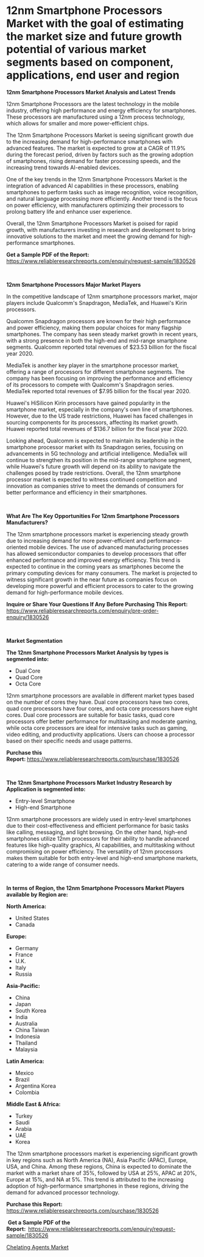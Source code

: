 <p><h1>12nm Smartphone Processors Market with the goal of estimating the market size and future growth potential of various market segments based on component, applications, end user and region</h1></p><p><strong>12nm Smartphone Processors Market Analysis and Latest Trends</strong></p>
<p><p>12nm Smartphone Processors are the latest technology in the mobile industry, offering high performance and energy efficiency for smartphones. These processors are manufactured using a 12nm process technology, which allows for smaller and more power-efficient chips.</p><p>The 12nm Smartphone Processors Market is seeing significant growth due to the increasing demand for high-performance smartphones with advanced features. The market is expected to grow at a CAGR of 11.9% during the forecast period, driven by factors such as the growing adoption of smartphones, rising demand for faster processing speeds, and the increasing trend towards AI-enabled devices.</p><p>One of the key trends in the 12nm Smartphone Processors Market is the integration of advanced AI capabilities in these processors, enabling smartphones to perform tasks such as image recognition, voice recognition, and natural language processing more efficiently. Another trend is the focus on power efficiency, with manufacturers optimizing their processors to prolong battery life and enhance user experience.</p><p>Overall, the 12nm Smartphone Processors Market is poised for rapid growth, with manufacturers investing in research and development to bring innovative solutions to the market and meet the growing demand for high-performance smartphones.</p></p>
<p><strong>Get a Sample PDF of the Report:&nbsp;</strong> <a href="https://www.reliableresearchreports.com/enquiry/request-sample/1830526">https://www.reliableresearchreports.com/enquiry/request-sample/1830526</a></p>
<p>&nbsp;</p>
<p><strong>12nm Smartphone Processors Major Market Players</strong></p>
<p><p>In the competitive landscape of 12nm smartphone processors market, major players include Qualcomm's Snapdragon, MediaTek, and Huawei's Kirin processors. </p><p>Qualcomm Snapdragon processors are known for their high performance and power efficiency, making them popular choices for many flagship smartphones. The company has seen steady market growth in recent years, with a strong presence in both the high-end and mid-range smartphone segments. Qualcomm reported total revenues of $23.53 billion for the fiscal year 2020.</p><p>MediaTek is another key player in the smartphone processor market, offering a range of processors for different smartphone segments. The company has been focusing on improving the performance and efficiency of its processors to compete with Qualcomm's Snapdragon series. MediaTek reported total revenues of $7.95 billion for the fiscal year 2020.</p><p>Huawei's HiSilicon Kirin processors have gained popularity in the smartphone market, especially in the company's own line of smartphones. However, due to the US trade restrictions, Huawei has faced challenges in sourcing components for its processors, affecting its market growth. Huawei reported total revenues of $136.7 billion for the fiscal year 2020.</p><p>Looking ahead, Qualcomm is expected to maintain its leadership in the smartphone processor market with its Snapdragon series, focusing on advancements in 5G technology and artificial intelligence. MediaTek will continue to strengthen its position in the mid-range smartphone segment, while Huawei's future growth will depend on its ability to navigate the challenges posed by trade restrictions. Overall, the 12nm smartphone processor market is expected to witness continued competition and innovation as companies strive to meet the demands of consumers for better performance and efficiency in their smartphones.</p></p>
<p>&nbsp;</p>
<p><strong>What Are The Key Opportunities For 12nm Smartphone Processors Manufacturers?</strong></p>
<p><p>The 12nm smartphone processors market is experiencing steady growth due to increasing demand for more power-efficient and performance-oriented mobile devices. The use of advanced manufacturing processes has allowed semiconductor companies to develop processors that offer enhanced performance and improved energy efficiency. This trend is expected to continue in the coming years as smartphones become the primary computing devices for many consumers. The market is projected to witness significant growth in the near future as companies focus on developing more powerful and efficient processors to cater to the growing demand for high-performance mobile devices.</p></p>
<p><strong>Inquire or Share Your Questions If Any Before Purchasing This Report:</strong> <a href="https://www.reliableresearchreports.com/enquiry/pre-order-enquiry/1830526">https://www.reliableresearchreports.com/enquiry/pre-order-enquiry/1830526</a></p>
<p>&nbsp;</p>
<p><strong>Market Segmentation</strong></p>
<p><strong>The 12nm Smartphone Processors Market Analysis by types is segmented into:</strong></p>
<p><ul><li>Dual Core</li><li>Quad Core</li><li>Octa Core</li></ul></p>
<p><p>12nm smartphone processors are available in different market types based on the number of cores they have. Dual core processors have two cores, quad core processors have four cores, and octa core processors have eight cores. Dual core processors are suitable for basic tasks, quad core processors offer better performance for multitasking and moderate gaming, while octa core processors are ideal for intensive tasks such as gaming, video editing, and productivity applications. Users can choose a processor based on their specific needs and usage patterns.</p></p>
<p><strong>Purchase this Report:&nbsp;</strong><a href="https://www.reliableresearchreports.com/purchase/1830526">https://www.reliableresearchreports.com/purchase/1830526</a></p>
<p>&nbsp;</p>
<p><strong>The 12nm Smartphone Processors Market Industry Research by Application is segmented into:</strong></p>
<p><ul><li>Entry-level Smartphone</li><li>High-end Smartphone</li></ul></p>
<p><p>12nm smartphone processors are widely used in entry-level smartphones due to their cost-effectiveness and efficient performance for basic tasks like calling, messaging, and light browsing. On the other hand, high-end smartphones utilize 12nm processors for their ability to handle advanced features like high-quality graphics, AI capabilities, and multitasking without compromising on power efficiency. The versatility of 12nm processors makes them suitable for both entry-level and high-end smartphone markets, catering to a wide range of consumer needs.</p></p>
<p>&nbsp;</p>
<p><strong>In terms of Region, the 12nm Smartphone Processors Market Players available by Region are:</strong></p>
<p>
    <p> <strong> North America: </strong>
        <ul>
            <li>United States</li>
            <li>Canada</li>
        </ul>
        </p> 
    <p> <strong> Europe: </strong>
        <ul>
            <li>Germany</li>
            <li>France</li>
            <li>U.K.</li>
            <li>Italy</li>
            <li>Russia</li>
        </ul>
        </p> 
    <p> <strong> Asia-Pacific: </strong>
        <ul>
            <li>China</li>
            <li>Japan</li>
            <li>South Korea</li>
            <li>India</li>
            <li>Australia</li>
            <li>China Taiwan</li>
            <li>Indonesia</li>
            <li>Thailand</li>
            <li>Malaysia</li>
        </ul>
        </p> 
    <p> <strong> Latin America: </strong>
        <ul>
            <li>Mexico</li>
            <li>Brazil</li>
            <li>Argentina Korea</li>
            <li>Colombia</li>
        </ul>
        </p> 
    <p> <strong> Middle East & Africa: </strong>
        <ul>
            <li>Turkey</li>
            <li>Saudi</li>
            <li>Arabia</li>
            <li>UAE</li>
            <li>Korea</li>
        </ul>
    </p>
    </p>
<p><p>The 12nm smartphone processors market is experiencing significant growth in key regions such as North America (NA), Asia Pacific (APAC), Europe, USA, and China. Among these regions, China is expected to dominate the market with a market share of 35%, followed by USA at 25%, APAC at 20%, Europe at 15%, and NA at 5%. This trend is attributed to the increasing adoption of high-performance smartphones in these regions, driving the demand for advanced processor technology.</p></p>
<p><strong>Purchase this Report: </strong><a href="https://www.reliableresearchreports.com/purchase/1830526">https://www.reliableresearchreports.com/purchase/1830526</a></p>
<p>&nbsp;<strong>Get a Sample PDF of the Report:&nbsp;&nbsp;</strong><a href="https://www.reliableresearchreports.com/enquiry/request-sample/1830526">https://www.reliableresearchreports.com/enquiry/request-sample/1830526</a></p>
<p><strong></strong></p>
<p><p><a href="https://cautious-neon-760.notion.site/Chelating-Agents-Market-Research-Report-Unlocks-Analysis-on-the-Market-Financial-Status-Market-Size-20ceb43c3cf7401faea2f0f429035deb">Chelating Agents Market</a></p></p>